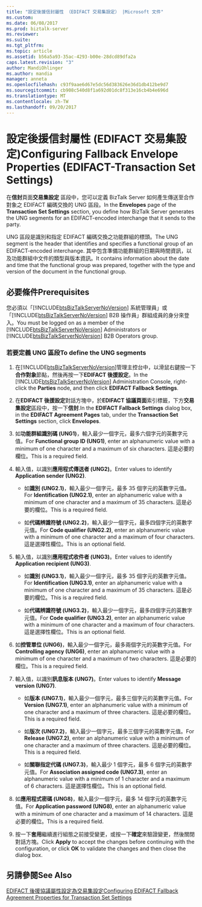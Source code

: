 ```yaml
---
title: "設定後援信封屬性 （EDIFACT 交易集設定） |Microsoft 文件"
ms.custom: 
ms.date: 06/08/2017
ms.prod: biztalk-server
ms.reviewer: 
ms.suite: 
ms.tgt_pltfrm: 
ms.topic: article
ms.assetid: b56a5a93-35ac-4293-b00e-28dcd89dfa2a
caps.latest.revision: "3"
author: MandiOhlinger
ms.author: mandia
manager: anneta
ms.openlocfilehash: c93f9aae6d67e5dc56d383626e36d1db412be9d7
ms.sourcegitcommit: cb908c540d8f1a692d01dc8f313e16cb4b4e696d
ms.translationtype: MT
ms.contentlocale: zh-TW
ms.lasthandoff: 09/20/2017
---
```

# <a name="configuring-fallback-envelope-properties-edifact-transaction-set-settings"></a><span data-ttu-id="8f5db-102">設定後援信封屬性 (EDIFACT 交易集設定)</span><span class="sxs-lookup"><span data-stu-id="8f5db-102">Configuring Fallback Envelope Properties (EDIFACT-Transaction Set Settings)</span></span>
<span data-ttu-id="8f5db-103">在**信封**頁面**交易集設定** 區段中，您可以定義 BizTalk Server 如何產生傳送至合作對象之 EDIFACT 編碼交換的 UNG 區段。</span><span class="sxs-lookup"><span data-stu-id="8f5db-103">In the **Envelopes** page of the **Transaction Set Settings** section, you define how BizTalk Server generates the UNG segments for an EDIFACT-encoded interchange that it sends to the party.</span></span>  
  
 <span data-ttu-id="8f5db-104">UNG 區段是識別和指定 EDIFACT 編碼交換之功能群組的標頭。</span><span class="sxs-lookup"><span data-stu-id="8f5db-104">The UNG segment is the header that identifies and specifies a functional group of an EDIFACT-encoded interchange.</span></span> <span data-ttu-id="8f5db-105">其中包含準備功能群組的日期與時間資訊，以及功能群組中文件的類型與版本資訊。</span><span class="sxs-lookup"><span data-stu-id="8f5db-105">It contains information about the date and time that the functional group was prepared, together with the type and version of the document in the functional group.</span></span>  
  
## <a name="prerequisites"></a><span data-ttu-id="8f5db-106">必要條件</span><span class="sxs-lookup"><span data-stu-id="8f5db-106">Prerequisites</span></span>  
 <span data-ttu-id="8f5db-107">您必須以「[!INCLUDE[btsBizTalkServerNoVersion](../includes/btsbiztalkservernoversion-md.md)] 系統管理員」或「[!INCLUDE[btsBizTalkServerNoVersion](../includes/btsbiztalkservernoversion-md.md)] B2B 操作員」群組成員的身分來登入。</span><span class="sxs-lookup"><span data-stu-id="8f5db-107">You must be logged on as a member of the [!INCLUDE[btsBizTalkServerNoVersion](../includes/btsbiztalkservernoversion-md.md)] Administrators or [!INCLUDE[btsBizTalkServerNoVersion](../includes/btsbiztalkservernoversion-md.md)] B2B Operators group.</span></span>  
  
### <a name="to-define-the-ung-segments"></a><span data-ttu-id="8f5db-108">若要定義 UNG 區段</span><span class="sxs-lookup"><span data-stu-id="8f5db-108">To define the UNG segments</span></span>  
  
1.  <span data-ttu-id="8f5db-109">在[!INCLUDE[btsBizTalkServerNoVersion](../includes/btsbiztalkservernoversion-md.md)]管理主控台中，以滑鼠右鍵按一下**合作對象**節點，然後再按一下**EDIFACT 後援設定**。</span><span class="sxs-lookup"><span data-stu-id="8f5db-109">In the [!INCLUDE[btsBizTalkServerNoVersion](../includes/btsbiztalkservernoversion-md.md)] Administration Console, right-click the **Parties** node, and then click **EDIFACT Fallback Settings**.</span></span>  
  
2.  <span data-ttu-id="8f5db-110">在**EDIFACT 後援設定**對話方塊中，於**EDIFACT 協議頁面**索引標籤，下方**交易集設定**區段中，按一下**信封**.</span><span class="sxs-lookup"><span data-stu-id="8f5db-110">In the **EDIFACT Fallback Settings** dialog box, in the **EDIFACT Agreement Pages** tab, under the **Transaction Set Settings** section, click **Envelopes**.</span></span>  
  
3.  <span data-ttu-id="8f5db-111">如**功能群組識別碼 (UNG1)**，輸入最少一個字元，最多六個字元的英數字元值。</span><span class="sxs-lookup"><span data-stu-id="8f5db-111">For **Functional group ID (UNG1)**, enter an alphanumeric value with a minimum of one character and a maximum of six characters.</span></span> <span data-ttu-id="8f5db-112">這是必要的欄位。</span><span class="sxs-lookup"><span data-stu-id="8f5db-112">This is a required field.</span></span>  
  
4.  <span data-ttu-id="8f5db-113">輸入值，以識別**應用程式傳送者 (UNG2)**。</span><span class="sxs-lookup"><span data-stu-id="8f5db-113">Enter values to identify **Application sender (UNG2)**.</span></span>  
  
    -   <span data-ttu-id="8f5db-114">如**識別 (UNG2.1)**，輸入最少一個字元，最多 35 個字元的英數字元值。</span><span class="sxs-lookup"><span data-stu-id="8f5db-114">For **Identification (UNG2.1)**, enter an alphanumeric value with a minimum of one character and a maximum of 35 characters.</span></span> <span data-ttu-id="8f5db-115">這是必要的欄位。</span><span class="sxs-lookup"><span data-stu-id="8f5db-115">This is a required field.</span></span>  
  
    -   <span data-ttu-id="8f5db-116">如**代碼辨識符號 (UNG2.2)**，輸入最少一個字元，最多四個字元的英數字元值。</span><span class="sxs-lookup"><span data-stu-id="8f5db-116">For **Code qualifier (UNG2.2)**, enter an alphanumeric value with a minimum of one character and a maximum of four characters.</span></span> <span data-ttu-id="8f5db-117">這是選擇性欄位。</span><span class="sxs-lookup"><span data-stu-id="8f5db-117">This is an optional field.</span></span>  
  
5.  <span data-ttu-id="8f5db-118">輸入值，以識別**應用程式收件者 (UNG3)**。</span><span class="sxs-lookup"><span data-stu-id="8f5db-118">Enter values to identify **Application recipient (UNG3)**.</span></span>  
  
    -   <span data-ttu-id="8f5db-119">如**識別 (UNG3.1)**，輸入最少一個字元，最多 35 個字元的英數字元值。</span><span class="sxs-lookup"><span data-stu-id="8f5db-119">For **Identification (UNG3.1)**, enter an alphanumeric value with a minimum of one character and a maximum of 35 characters.</span></span> <span data-ttu-id="8f5db-120">這是必要的欄位。</span><span class="sxs-lookup"><span data-stu-id="8f5db-120">This is a required field.</span></span>  
  
    -   <span data-ttu-id="8f5db-121">如**代碼辨識符號 (UNG3.2)**，輸入最少一個字元，最多四個字元的英數字元值。</span><span class="sxs-lookup"><span data-stu-id="8f5db-121">For **Code qualifier (UNG3.2)**, enter an alphanumeric value with a minimum of one character and a maximum of four characters.</span></span> <span data-ttu-id="8f5db-122">這是選擇性欄位。</span><span class="sxs-lookup"><span data-stu-id="8f5db-122">This is an optional field.</span></span>  
  
6.  <span data-ttu-id="8f5db-123">如**控管單位 (UNG6)**，輸入最少一個字元，最多兩個字元的英數字元值。</span><span class="sxs-lookup"><span data-stu-id="8f5db-123">For **Controlling agency (UNG6)**, enter an alphanumeric value with a minimum of one character and a maximum of two characters.</span></span> <span data-ttu-id="8f5db-124">這是必要的欄位。</span><span class="sxs-lookup"><span data-stu-id="8f5db-124">This is a required field.</span></span>  
  
7.  <span data-ttu-id="8f5db-125">輸入值，以識別**訊息版本 (UNG7)**。</span><span class="sxs-lookup"><span data-stu-id="8f5db-125">Enter values to identify **Message version (UNG7)**.</span></span>  
  
    -   <span data-ttu-id="8f5db-126">如**版本 (UNG7.1)**，輸入最少一個字元，最多三個字元的英數字元值。</span><span class="sxs-lookup"><span data-stu-id="8f5db-126">For **Version (UNG7.1)**, enter an alphanumeric value with a minimum of one character and a maximum of three characters.</span></span> <span data-ttu-id="8f5db-127">這是必要的欄位。</span><span class="sxs-lookup"><span data-stu-id="8f5db-127">This is a required field.</span></span>  
  
    -   <span data-ttu-id="8f5db-128">如**版次 (UNG7.2)**，輸入最少一個字元，最多三個字元的英數字元值。</span><span class="sxs-lookup"><span data-stu-id="8f5db-128">For **Release (UNG7.2)**, enter an alphanumeric value with a minimum of one character and a maximum of three characters.</span></span> <span data-ttu-id="8f5db-129">這是必要的欄位。</span><span class="sxs-lookup"><span data-stu-id="8f5db-129">This is a required field.</span></span>  
  
    -   <span data-ttu-id="8f5db-130">如**關聯指定代碼 (UNG7.3)**，輸入最少 1 個字元，最多 6 個字元的英數字元值。</span><span class="sxs-lookup"><span data-stu-id="8f5db-130">For **Association assigned code (UNG7.3)**, enter an alphanumeric value with a minimum of 1 character and a maximum of 6 characters.</span></span> <span data-ttu-id="8f5db-131">這是選擇性欄位。</span><span class="sxs-lookup"><span data-stu-id="8f5db-131">This is an optional field.</span></span>  
  
8.  <span data-ttu-id="8f5db-132">如**應用程式密碼 (UNG8)**，輸入最少一個字元，最多 14 個字元的英數字元值。</span><span class="sxs-lookup"><span data-stu-id="8f5db-132">For **Application password (UNG8)**, enter an alphanumeric value with a minimum of one character and a maximum of 14 characters.</span></span> <span data-ttu-id="8f5db-133">這是必要的欄位。</span><span class="sxs-lookup"><span data-stu-id="8f5db-133">This is a required field.</span></span>  
  
9. <span data-ttu-id="8f5db-134">按一下**套用**繼續進行組態之前接受變更，或按一下**確定**來驗證變更，然後關閉對話方塊。</span><span class="sxs-lookup"><span data-stu-id="8f5db-134">Click **Apply** to accept the changes before continuing with the configuration, or click **OK** to validate the changes and then close the dialog box.</span></span>  
  
## <a name="see-also"></a><span data-ttu-id="8f5db-135">另請參閱</span><span class="sxs-lookup"><span data-stu-id="8f5db-135">See Also</span></span>  
 [<span data-ttu-id="8f5db-136">EDIFACT 後援協議屬性設定為交易集設定</span><span class="sxs-lookup"><span data-stu-id="8f5db-136">Configuring EDIFACT Fallback Agreement Properties for Transaction Set Settings</span></span>](../core/configuring-edifact-fallback-agreement-properties-for-transaction-set-settings.md)